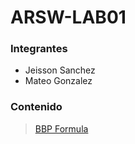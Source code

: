 # ARSW-LAB01

### Integrantes

- Jeisson Sanchez
- Mateo Gonzalez

### Contenido

> [BBP Formula](BBP%20formula)



